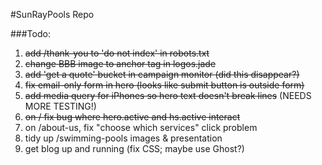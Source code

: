 #SunRayPools Repo

###Todo:

1. ~~add /thank-you to 'do not index' in robots.txt~~
2. ~~change BBB image to anchor tag in logos.jade~~
3. ~~add 'get a quote' bucket in campaign monitor (did this disappear?)~~
4. ~~fix email-only form in hero (looks like submit button is outside form)~~
5. ~~add media query for iPhones so hero text doesn't break lines~~ (NEEDS MORE TESTING!)
6. ~~on / fix bug where hero.active and hs.active interact~~
7. on /about-us, fix "choose which services" click problem
8. tidy up /swimming-pools images & presentation
9. get blog up and running (fix CSS; maybe use Ghost?)